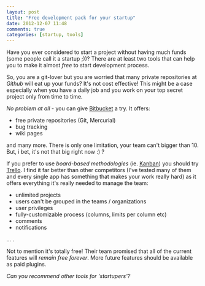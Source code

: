 ```yaml
---
layout: post
title: "Free development pack for your startup"
date: 2012-12-07 11:48
comments: true
categories: [startup, tools]
---
```


Have you ever considered to start a project without having much funds (some people call it a startup ;))?
There are at least two tools that can help you to make it almost *free* to start development process.

So, you are a git-lover but you are worried that many private repositories at *Github* will eat up your funds? It's not cost effective!
This might be a case especially when you have a daily job and you work on your top secret project only from time to time.

*No problem at all* - you can give [Bitbucket](https://bitbucket.org/) a try. It offers: 

* free private repositories (Git, Mercurial)
* bug tracking
* wiki pages

and many more. There is only one limitation, your team can't bigger than 10. But, i bet, it's not that big right now :) ?

If you prefer to use *board-based methodologies* (ie. [Kanban](http://en.wikipedia.org/wiki/Kanban)) you should try [Trello](https://trello.com/).
I find it far better than other competitors (I've tested many of them and every single app has something that makes your work really hard) as it offers everything it's really needed to manage the team:

* unlimited projects
* users can't be grouped in the teams / organizations
* user privileges
* fully-customizable process (columns, limits per column etc)
* comments
* notifications

... .

Not to mention it's totally free! Their team promised that all of the current features will *remain free forever*. More future features should be available as paid plugins.

*Can you recommend other tools for 'startupers'?*
